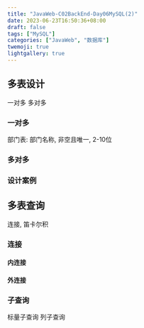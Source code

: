 ```yaml
---
title: "JavaWeb-C02BackEnd-Day06MySQL(2)"
date: 2023-06-23T16:50:36+08:00
draft: false
tags: ["MySQL"]
categories: ["JavaWeb", "数据库"]
twemoji: true
lightgallery: true
---
```


## 多表设计
一对多
多对多
### 一对多
部门表: 
    部门名称, 非空且唯一, 2-10位


### 多对多




### 设计案例



## 多表查询
连接, 笛卡尔积

### 连接
#### 内连接

#### 外连接


### 子查询
标量子查询
列子查询

